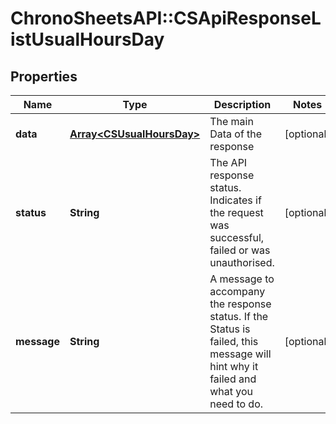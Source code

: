 # ChronoSheetsAPI::CSApiResponseListUsualHoursDay

## Properties
Name | Type | Description | Notes
------------ | ------------- | ------------- | -------------
**data** | [**Array&lt;CSUsualHoursDay&gt;**](CSUsualHoursDay.md) | The main Data of the response | [optional] 
**status** | **String** | The API response status. Indicates if the request was successful, failed or was unauthorised. | [optional] 
**message** | **String** | A message to accompany the response status.  If the Status is failed, this message will hint why it failed and what you need to do. | [optional] 


